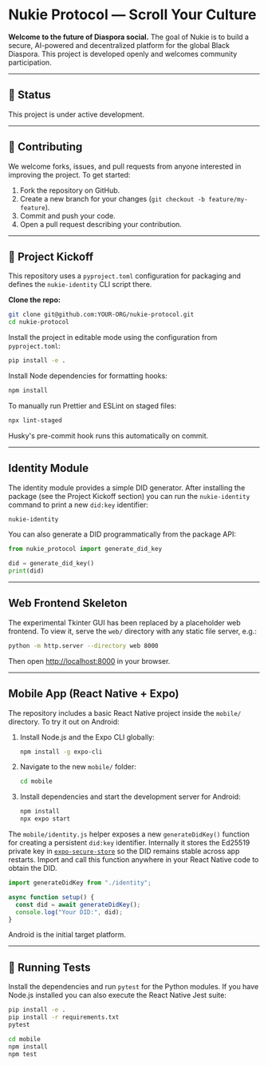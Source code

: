 # Nukie Protocol — Scroll Your Culture

**Welcome to the future of Diaspora social.** The goal of Nukie is to build a secure, AI-powered and decentralized platform for the global Black Diaspora. This project is developed openly and welcomes community participation.

---

## 🚧 Status

This project is under active development.

---

## 🤝 Contributing

We welcome forks, issues, and pull requests from anyone interested in improving the project. To get started:

1. Fork the repository on GitHub.
2. Create a new branch for your changes (`git checkout -b feature/my-feature`).
3. Commit and push your code.
4. Open a pull request describing your contribution.

---

## 🚀 Project Kickoff

This repository uses a `pyproject.toml` configuration for packaging and
defines the `nukie-identity` CLI script there.

**Clone the repo:**

```sh
git clone git@github.com:YOUR-ORG/nukie-protocol.git
cd nukie-protocol
```

Install the project in editable mode using the configuration from
`pyproject.toml`:

```sh
pip install -e .
```

Install Node dependencies for formatting hooks:

```sh
npm install
```

To manually run Prettier and ESLint on staged files:

```sh
npx lint-staged
```

Husky's pre-commit hook runs this automatically on commit.

---

## Identity Module

The identity module provides a simple DID generator. After installing the
package (see the Project Kickoff section) you can run the `nukie-identity`
command to print a new `did:key` identifier:

```sh
nukie-identity
```

You can also generate a DID programmatically from the package API:

```python
from nukie_protocol import generate_did_key

did = generate_did_key()
print(did)
```

---

## Web Frontend Skeleton

The experimental Tkinter GUI has been replaced by a placeholder web frontend. To view it, serve the `web/` directory with any static file server, e.g.:

```sh
python -m http.server --directory web 8000
```

Then open [http://localhost:8000](http://localhost:8000) in your browser.

---

## Mobile App (React Native + Expo)

The repository includes a basic React Native project inside the `mobile/` directory.
To try it out on Android:

1. Install Node.js and the Expo CLI globally:
   ```sh
   npm install -g expo-cli
   ```
2. Navigate to the new `mobile/` folder:
   ```sh
   cd mobile
   ```
3. Install dependencies and start the development server for Android:
   ```sh
   npm install
   npx expo start
   ```

The `mobile/identity.js` helper exposes a new `generateDidKey()` function for
creating a persistent `did:key` identifier. Internally it stores the Ed25519
private key in [`expo-secure-store`](https://docs.expo.dev/versions/latest/sdk/securestore/)
so the DID remains stable across app restarts. Import and call this function
anywhere in your React Native code to obtain the DID.

```js
import generateDidKey from "./identity";

async function setup() {
  const did = await generateDidKey();
  console.log("Your DID:", did);
}
```

Android is the initial target platform.

---

## 🧪 Running Tests

Install the dependencies and run `pytest` for the Python modules. If you have
Node.js installed you can also execute the React Native Jest suite:

```sh
pip install -e .
pip install -r requirements.txt
pytest
```
```sh
cd mobile
npm install
npm test
```
